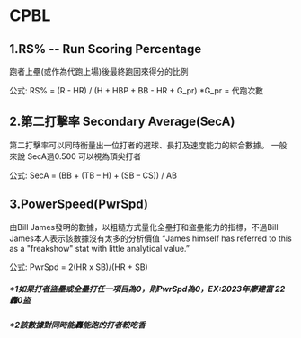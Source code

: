 # CPBL
## 1.RS% -- Run Scoring Percentage
跑者上壘(或作為代跑上場)後最終跑回來得分的比例

公式:
RS% = (R - HR) / (H + HBP + BB - HR + G_pr)
*G_pr = 代跑次數

## 2.第二打擊率 Secondary Average(SecA)
第二打擊率可以同時衡量出一位打者的選球、長打及速度能力的綜合數據。
一般來說 SecA過0.500 可以視為頂尖打者
 
公式:
SecA = (BB + (TB – H) + (SB – CS)) / AB


## 3.PowerSpeed(PwrSpd)
由Bill James發明的數據，以粗糙方式量化全壘打和盜壘能力的指標，不過Bill James本人表示該數據沒有太多的分析價值
“James himself has referred to this as a "freakshow" stat with little analytical value.”

公式:
PwrSpd = 2(HR x SB)/(HR + SB)
##### *1如果打者盜壘或全壘打任一項目為0，則PwrSpd為0，EX:2023年廖建富 22轟0盜

##### *2該數據對同時能轟能跑的打者較吃香
